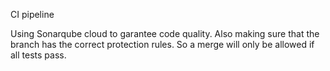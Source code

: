 CI pipeline

Using Sonarqube cloud to garantee code quality.
Also making sure that the branch has the correct protection rules.
So a merge will only be allowed if all tests pass.